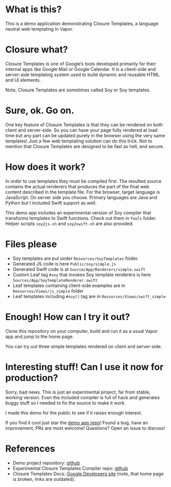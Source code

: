 # What is this?

This is a demo application demonstrating Closure Templates, a language neutral web templating in Vapor.

# Closure what?

Closure Templates is one of Google’s tools developed primarily for their internal apps like Google Mail or Google Calendar. It is a client-side and server-side templating system used to build dynamic and reusable HTML and UI elements.

Note, Closure Templates are sometimes called Soy or Soy templates.

# Sure, ok. Go on.

One key feature of Closure Templates is that they can be rendered on both client and server-side. So you can have your page fully rendered at load time but any part can be updated purely in the browser using the very same templates!
Just a few web templating solution can do this trick. Not to mention that Closure Templates are designed to be fast as hell, and secure.

# How does it work?

In order to use templates they must be compiled first. The resulted source contains the actual renderers that produces the part of the final web content described in the template file.
For the browser, target language is JavaScript. On server side you choose. Primary languages are Java and Python but I included Swift support as well.

This demo app includes an experimental version of Soy compiler that transforms templates to Swift functions. Check out them in `Tools` folder. Helper scripts `soy2js.sh` and `soy2swift.sh` are also provided.

# Files please

- Soy templates are put under `Resources/SoyTemplates` folder.
- Generated JS code is here `Public/soy/simple.js`
- Generated Swift code is at `Source/App/Renderers/simple.swift`
- Custom Leaf tag `#soy` that invokes Soy template renderers is here `Sources/App/SoyTemplateRenderer.swift`
- Leaf templates containing client-side examples are in `Resources/Views/js_simple` folder
- Leaf templates including `#soy()` tag are in `Resources/Views/swift_simple`

# Enough! How can I try it out?

Clone this repository on your computer, build and run it as a usual Vapor app and jump to the home page.

You can try out three simple templates rendered on client and server-side.

# Interesting stuff! Can I use it now for production?

Sorry, bad news. This is just an experimental project, far from stable, working version. Even the included compiler is full of hack and generates buggy stuff so I needed to fix the source to make it work.

I made this demo for the public to see if it raises enough interest.

If you find it cool just star the [demo app repo](https://github.com/segabor/VaporSoyTestApp)! Found a bug, have an improvement, PRs are most welcome! Questions? Open an issue to discuss!

# References

- Demo project repository: [github](https://github.com/segabor/VaporSoyTestApp)
- Experimental Closure Templates Compiler repo: [github](https://github.com/segabor/closure-templates)
- Closure Templates Docs: [Google Developers site](https://developers.google.com/closure/templates/docs/concepts) (note, that home page is broken, links are outdated).
